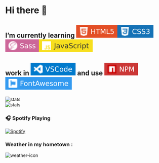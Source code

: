 # Hi there 👋

## I’m currently learning <img src="./img/html5.svg"><img src="./img/css.svg"><img src="./img/sass.svg"><img src="./img/javascript.svg">
## work in  <img src="./img/vscode.svg"> and use <img src="./img/npm.svg"><img src="./img/fontawesome.svg">

![stats](https://github-readme-stats.vercel.app/api?username=asmadeusx&show_icons=true&theme=dark&disable_animations=true)<br>
![stats](https://github-readme-stats.vercel.app/api/top-langs?username=asmadeusx&layout=compact&card_width=445&theme=dark)

### 🎧 Spotify Playing

[![Spotify](https://spotify-now-playing-asmadeusx.vercel.app/api/spotify-playing)](https://open.spotify.com/user/0we8v3womvad5b9olz7r43e98)

### Weather in my hometown :
![weather-icon](https://weather-icon.journeyad.repl.co/@rostov-on-don?v=1)

